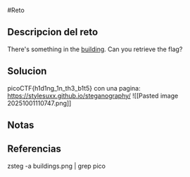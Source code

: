 #Reto 
## Descripcion del reto
There's something in the [building](https://jupiter.challenges.picoctf.org/static/011955b303f293d60c8116e6a4c5c84f/buildings.png). Can you retrieve the flag?
## Solucion
picoCTF{h1d1ng_1n_th3_b1t5}
con una pagina: https://stylesuxx.github.io/steganography/
![[Pasted image 20251001110747.png]]
## Notas

## Referencias
zsteg -a buildings.png | grep pico